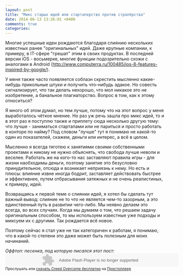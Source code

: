 ```yaml
---
layout: post
title: "Микс старых идей или стартаперство против страпёрства"
date: 2014-06-13 13:26:01 +0400
comments: true
categories: 
---
```

Многие успешные идеи рождаются благодаря слиянию нескольких известных ранее "оригинальных" идей. Даже крупные компании, к примеру, в IT-сфере "грешат" этим в своих продуктах. В последней версии iOS - восьмерке, многие функции подозрительно схожи с аналогами в Android (http://www.computerra.ru/100485/ios-8-features-inspired-by-google/).

У меня также часто появляется соблазн скрестить мысленно какие-нибудь прикольные штуки и получить что-нибудь эдакое. Но совесть сигнализирует, что так делать нехорошо, что мол никакое это не изобретение, а банальное плагиаторство. Вопрос в том, как к этому относиться?

Я много об этом думал, но тем лучше, потому что на этот вопрос у меня выработалось чёткое мнение. Но раз уж речь зашла про микс идей, то и в этот раз я поступлю также и приплету сюда несколько другую тему: что лучше - заниматься стартапами или не париться и просто работать в конторе по найму? Под словом "лучше" тут я понимаю не какой-то один из показателей, скажем, деньги или интерес, а всё в целом.

Мысленно я всегда тяготею к занятиями своими собственными проектами и никому не нужно объяснять, что свобода лучше неволи и веселее. Работать же на кого-то нас заставляют правила игры - для жизни наобходимы деньги, поэтому занятие это безусловно принудительное, отсюда и возникает неприязнь к нему. Но есть и плюсы: влияние извне иногда бодрит, заставляет действовать быстрее и эффективнее, путем отбрасывания затяжных и не очень реалистиных, к примеру, идей.

Возвращаясь к первой теме о слиянии идей, я хотел бы сделать тут важный вывод: слияние не то что не является чем-то зазорным, а это единственный путь в развитии чего-либо. Мы неявно делаем это всегда, во всех случаях. Когда мы думаем о том, что решаем задачу оригинальным способом, то мы используем известные уже подходы и миксуем их с другими. Так рождается всё новое.

Поэтому сейчас я стал уже не так категоричен к работам, я понимаю, что в какой-то степени это даже может быть полезным для моих начинаний.

*Оффтоп: песенка, под которую писался этот пост:*
<object width="550" height="42"><param name="movie" value="http://embed.pleer.com/track?id=B3r4rB4h6ttmBnj2"></param><embed src="http://embed.pleer.com/track?id=B3r4rB4h6ttmBnj2" type="application/x-shockwave-flash" width="550" height="42"></embed></object> <br> <small>Прослушать или <a href="http://pleer.com/tracks/175131kIWQ" target="_blank">скачать Creed Overcome бесплатно</a> на <a href="http://pleer.com/" target="_blank">Простоплеер</a></small>
